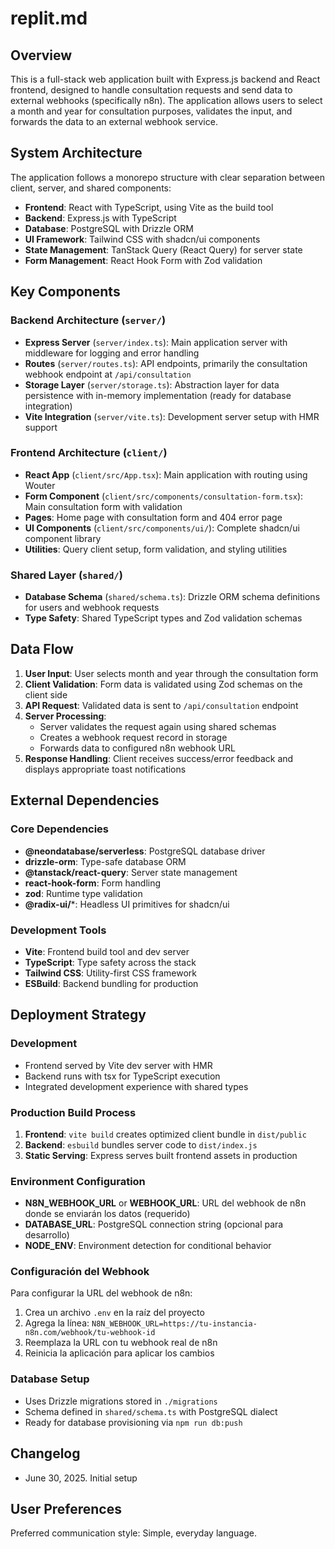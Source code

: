 # replit.md

## Overview

This is a full-stack web application built with Express.js backend and React frontend, designed to handle consultation requests and send data to external webhooks (specifically n8n). The application allows users to select a month and year for consultation purposes, validates the input, and forwards the data to an external webhook service.

## System Architecture

The application follows a monorepo structure with clear separation between client, server, and shared components:

- **Frontend**: React with TypeScript, using Vite as the build tool
- **Backend**: Express.js with TypeScript 
- **Database**: PostgreSQL with Drizzle ORM
- **UI Framework**: Tailwind CSS with shadcn/ui components
- **State Management**: TanStack Query (React Query) for server state
- **Form Management**: React Hook Form with Zod validation

## Key Components

### Backend Architecture (`server/`)
- **Express Server** (`server/index.ts`): Main application server with middleware for logging and error handling
- **Routes** (`server/routes.ts`): API endpoints, primarily the consultation webhook endpoint at `/api/consultation`
- **Storage Layer** (`server/storage.ts`): Abstraction layer for data persistence with in-memory implementation (ready for database integration)
- **Vite Integration** (`server/vite.ts`): Development server setup with HMR support

### Frontend Architecture (`client/`)
- **React App** (`client/src/App.tsx`): Main application with routing using Wouter
- **Form Component** (`client/src/components/consultation-form.tsx`): Main consultation form with validation
- **Pages**: Home page with consultation form and 404 error page
- **UI Components** (`client/src/components/ui/`): Complete shadcn/ui component library
- **Utilities**: Query client setup, form validation, and styling utilities

### Shared Layer (`shared/`)
- **Database Schema** (`shared/schema.ts`): Drizzle ORM schema definitions for users and webhook requests
- **Type Safety**: Shared TypeScript types and Zod validation schemas

## Data Flow

1. **User Input**: User selects month and year through the consultation form
2. **Client Validation**: Form data is validated using Zod schemas on the client side
3. **API Request**: Validated data is sent to `/api/consultation` endpoint
4. **Server Processing**: 
   - Server validates the request again using shared schemas
   - Creates a webhook request record in storage
   - Forwards data to configured n8n webhook URL
5. **Response Handling**: Client receives success/error feedback and displays appropriate toast notifications

## External Dependencies

### Core Dependencies
- **@neondatabase/serverless**: PostgreSQL database driver
- **drizzle-orm**: Type-safe database ORM
- **@tanstack/react-query**: Server state management
- **react-hook-form**: Form handling
- **zod**: Runtime type validation
- **@radix-ui/***: Headless UI primitives for shadcn/ui

### Development Tools
- **Vite**: Frontend build tool and dev server
- **TypeScript**: Type safety across the stack
- **Tailwind CSS**: Utility-first CSS framework
- **ESBuild**: Backend bundling for production

## Deployment Strategy

### Development
- Frontend served by Vite dev server with HMR
- Backend runs with tsx for TypeScript execution
- Integrated development experience with shared types

### Production Build Process
1. **Frontend**: `vite build` creates optimized client bundle in `dist/public`
2. **Backend**: `esbuild` bundles server code to `dist/index.js`
3. **Static Serving**: Express serves built frontend assets in production

### Environment Configuration
- **N8N_WEBHOOK_URL** or **WEBHOOK_URL**: URL del webhook de n8n donde se enviarán los datos (requerido)
- **DATABASE_URL**: PostgreSQL connection string (opcional para desarrollo)
- **NODE_ENV**: Environment detection for conditional behavior

### Configuración del Webhook
Para configurar la URL del webhook de n8n:
1. Crea un archivo `.env` en la raíz del proyecto
2. Agrega la línea: `N8N_WEBHOOK_URL=https://tu-instancia-n8n.com/webhook/tu-webhook-id`
3. Reemplaza la URL con tu webhook real de n8n
4. Reinicia la aplicación para aplicar los cambios

### Database Setup
- Uses Drizzle migrations stored in `./migrations`
- Schema defined in `shared/schema.ts` with PostgreSQL dialect
- Ready for database provisioning via `npm run db:push`

## Changelog
- June 30, 2025. Initial setup

## User Preferences

Preferred communication style: Simple, everyday language.